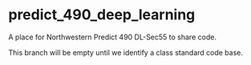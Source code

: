 # predict_490_deep_learning
A place for Northwestern Predict 490 DL-Sec55 to share code.

This branch will be empty until we identify a class standard code base.
